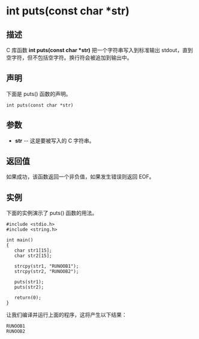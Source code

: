 # int puts(const char *str)

## 描述

C 库函数 **int puts(const char \*str)** 把一个字符串写入到标准输出 stdout，直到空字符，但不包括空字符。换行符会被追加到输出中。

## 声明

下面是 puts() 函数的声明。

```
int puts(const char *str)
```

## 参数

- **str** -- 这是要被写入的 C 字符串。

## 返回值

如果成功，该函数返回一个非负值，如果发生错误则返回 EOF。

## 实例

下面的实例演示了 puts() 函数的用法。

```
#include <stdio.h>
#include <string.h>

int main()
{
   char str1[15];
   char str2[15];

   strcpy(str1, "RUNOOB1");
   strcpy(str2, "RUNOOB2");

   puts(str1);
   puts(str2);
   
   return(0);
}
```

让我们编译并运行上面的程序，这将产生以下结果：

```
RUNOOB1
RUNOOB2
```

 